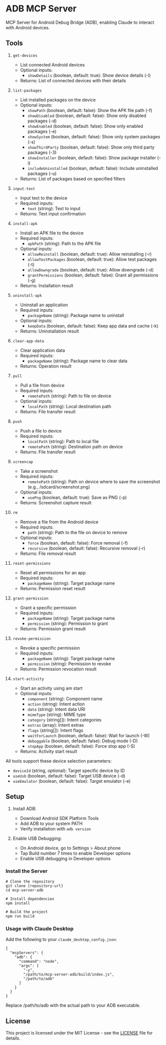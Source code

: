 # ADB MCP Server

MCP Server for Android Debug Bridge (ADB), enabling Claude to interact with Android devices.

## Tools

1. `get-devices`
   * List connected Android devices
   * Optional inputs:
     * `showDetails` (boolean, default: true): Show device details (-l)
   * Returns: List of connected devices with their details

2. `list-packages`
   * List installed packages on the device
   * Optional inputs:
     * `showPath` (boolean, default: false): Show the APK file path (-f)
     * `showDisabled` (boolean, default: false): Show only disabled packages (-d)
     * `showEnabled` (boolean, default: false): Show only enabled packages (-e)
     * `showSystem` (boolean, default: false): Show only system packages (-s)
     * `showThirdParty` (boolean, default: false): Show only third party packages (-3)
     * `showInstaller` (boolean, default: false): Show package installer (-i)
     * `includeUninstalled` (boolean, default: false): Include uninstalled packages (-u)
   * Returns: List of packages based on specified filters

3. `input-text`
   * Input text to the device
   * Required inputs:
     * `text` (string): Text to input
   * Returns: Text input confirmation

4. `install-apk`
   * Install an APK file to the device
   * Required inputs:
     * `apkPath` (string): Path to the APK file
   * Optional inputs:
     * `allowReinstall` (boolean, default: true): Allow reinstalling (-r)
     * `allowTestPackages` (boolean, default: true): Allow test packages (-t)
     * `allowDowngrade` (boolean, default: true): Allow downgrade (-d)
     * `grantPermissions` (boolean, default: false): Grant all permissions (-g)
   * Returns: Installation result

5. `uninstall-apk`
   * Uninstall an application
   * Required inputs:
     * `packageName` (string): Package name to uninstall
   * Optional inputs:
     * `keepData` (boolean, default: false): Keep app data and cache (-k)
   * Returns: Uninstallation result

6. `clear-app-data`
   * Clear application data
   * Required inputs:
     * `packageName` (string): Package name to clear data
   * Returns: Operation result

7. `pull`
   * Pull a file from device
   * Required inputs:
     * `remotePath` (string): Path to file on device
   * Optional inputs:
     * `localPath` (string): Local destination path
   * Returns: File transfer result

8. `push`
   * Push a file to device
   * Required inputs:
     * `localPath` (string): Path to local file
     * `remotePath` (string): Destination path on device
   * Returns: File transfer result

9. `screencap`
   * Take a screenshot
   * Required inputs:
     * `remotePath` (string): Path on device where to save the screenshot (e.g., /sdcard/screenshot.png)
   * Optional inputs:
     * `usePng` (boolean, default: true): Save as PNG (-p)
   * Returns: Screenshot capture result

10. `rm`
    * Remove a file from the Android device
    * Required inputs:
      * `path` (string): Path to the file on device to remove
    * Optional inputs:
      * `force` (boolean, default: false): Force removal (-f)
      * `recursive` (boolean, default: false): Recursive removal (-r)
    * Returns: File removal result

11. `reset-permissions`
    * Reset all permissions for an app
    * Required inputs:
      * `packageName` (string): Target package name
    * Returns: Permission reset result

12. `grant-permission`
    * Grant a specific permission
    * Required inputs:
      * `packageName` (string): Target package name
      * `permission` (string): Permission to grant
    * Returns: Permission grant result

13. `revoke-permission`
    * Revoke a specific permission
    * Required inputs:
      * `packageName` (string): Target package name
      * `permission` (string): Permission to revoke
    * Returns: Permission revocation result

14. `start-activity`
    * Start an activity using am start
    * Optional inputs:
      * `component` (string): Component name
      * `action` (string): Intent action
      * `data` (string): Intent data URI
      * `mimeType` (string): MIME type
      * `category` (string[]): Intent categories
      * `extras` (array): Intent extras
      * `flags` (string[]): Intent flags
      * `waitForLaunch` (boolean, default: false): Wait for launch (-W)
      * `debuggable` (boolean, default: false): Debug mode (-D)
      * `stopApp` (boolean, default: false): Force stop app (-S)
    * Returns: Activity start result

All tools support these device selection parameters:
* `deviceId` (string, optional): Target specific device by ID
* `useUsb` (boolean, default: false): Target USB device (-d)
* `useEmulator` (boolean, default: false): Target emulator (-e)

## Setup

1. Install ADB:
   * Download Android SDK Platform Tools
   * Add ADB to your system PATH
   * Verify installation with `adb version`

2. Enable USB Debugging:
   * On Android device, go to Settings > About phone
   * Tap Build number 7 times to enable Developer options
   * Enable USB debugging in Developer options

### Install the Server

```:shell
# Clone the repository
git clone [repository-url]
cd mcp-server-adb

# Install dependencies
npm install

# Build the project
npm run build
```

### Usage with Claude Desktop

Add the following to your `claude_desktop_config.json`:

```:json
{
  "mcpServers": {
    "adb": {
      "command": "node",
      "args": [
        "-y",
        "/path/to/mcp-server-adb/build/index.js",
        "/path/to/adb"
      ]
    }
  }
}
```

Replace /path/to/adb with the actual path to your ADB executable.

## License

This project is licensed under the MIT License - see the [LICENSE](./LICENSE) file for details.
